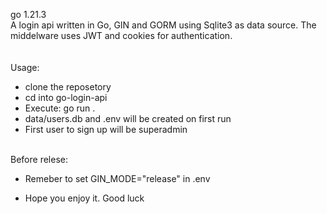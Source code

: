go 1.21.3
<br>
A login api written in Go, GIN and GORM using Sqlite3 as data source. The middelware uses JWT and cookies for authentication.
<br>
<br><br>
Usage:<br>
- clone the reposetory<br>
- cd into go-login-api<br>
- Execute: go run .<br>
- data/users.db and .env will be created on first run<br>
- First user to sign up will be superadmin<br><br>

Before relese:<br>
- Remeber to set GIN_MODE="release" in .env<br>

- Hope you enjoy it. Good luck<br>